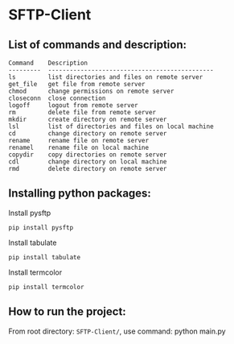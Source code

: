 # SFTP-Client

## List of commands and description:
```
Command    Description
---------  ----------------------------------------------
ls         list directories and files on remote server   
get_file   get file from remote server
chmod      change permissions on remote server
closeconn  close connection
logoff     logout from remote server
rm         delete file from remote server
mkdir      create directory on remote server
lsl        list of directories and files on local machine
cd         change directory on remote server
rename     rename file on remote server
renamel    rename file on local machine
copydir    copy directories on remote server
cdl        change directory on local machine
rmd        delete directory on remote server

```

## Installing python packages:

Install pysftp

```shell
pip install pysftp
```
Install tabulate

```shell
pip install tabulate
```

Install termcolor

```shell
pip install termcolor
```

## How to run the project:

From root directory: `SFTP-Client/`, use command: python main.py



